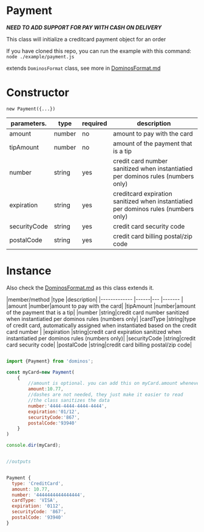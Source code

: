 Payment
====

***NEED TO ADD SUPPORT FOR PAY WITH CASH ON DELIVERY***

This class will initialize a creditcard payment object for an order

If you have cloned this repo, you can run the example with this command:
`node ./example/payment.js`

extends `DominosFormat` class, see more in [DominosFormat.md](https://github.com/RIAEvangelist/node-dominos-pizza-api/blob/master/docs/DominosFormat.md)

Constructor
====

`new Payment({...})`

|parameters.|type       |required|description|
|--------   |------     |--------|-------|
|amount     |number     |no      |amount to pay with the card|
|tipAmount  |number     |no      |amount of the payment that is a tip|
|number     |string     |yes     |credit card number sanitized when instantiatied per dominos rules (numbers only)|
|expiration |string     |yes     |creditcard expiration sanitized when instantiatied per dominos rules (numbers only)|
|securityCode|string    |yes     |credit card security code|
|postalCode |string     |yes     |credit card billing postal/zip code|

Instance
====

Also check the [DominosFormat.md](https://github.com/RIAEvangelist/node-dominos-pizza-api/blob/master/docs/DominosFormat.md) as this class extends it.

|member/method  |type  |description|
|-------------  |------|---      |-------    |
|amount         |number|amount to pay with the card|
|tipAmount      |number|amount of the payment that is a tip|
|number         |string|credit card number sanitized when instantiatied per dominos rules (numbers only|
|cardType       |string|type of credit card, automatically assigned when instantiated based on the credit card number |
|expiration     |string|credit card expiration sanitized when instantiatied per dominos rules (numbers only)|
|securityCode   |string|credit card security code|
|postalCode     |string|credit card billing postal/zip code|


```js

import {Payment} from 'dominos';

const myCard=new Payment(
    {
        //amount is optional. you can add this on myCard.amount whenever you are ready
        amount:10.77,
        //dashes are not needed, they just make it easier to read
        //the class sanitizes the data
        number:'4444-4444-4444-4444',
        expiration:'01/12',
        securityCode:'867',
        postalCode:'93940'
    }
)

console.dir(myCard);


//outputs


Payment {
  type: 'CreditCard',
  amount: 10.77,
  number: '4444444444444444',
  cardType: 'VISA',
  expiration: '0112',
  securityCode: '867',
  postalCode: '93940'
}

```
